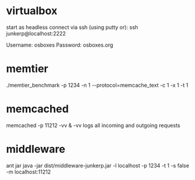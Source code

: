 # virtualbox
start as headless
connect via ssh (using putty or):
ssh junkerp@localhost:2222


Username: osboxes
Password: osboxes.org

# memtier
./memtier_benchmark -p 1234 -n 1 --protocol=memcache_text -c 1 -x 1 -t 1

# memcached
memcached -p 11212 -vv &
-vv logs all incoming and outgoing requests

# middleware
ant jar
java -jar dist/middleware-junkerp.jar -l localhost -p 1234 -t 1 -s false -m localhost:11212